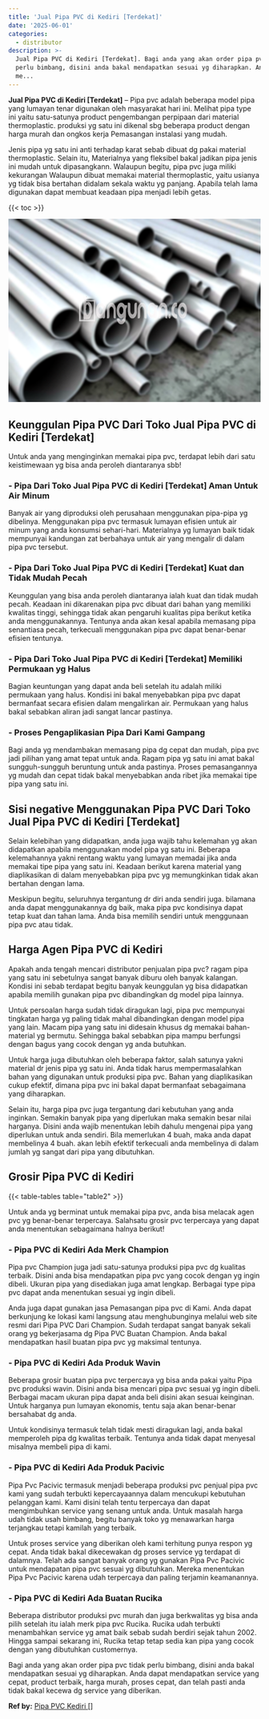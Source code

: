 ```yaml
---
title: 'Jual Pipa PVC di Kediri [Terdekat]'
date: '2025-06-01'
categories:
  - distributor
description: >-
  Jual Pipa PVC di Kediri [Terdekat]. Bagi anda yang akan order pipa pvc tidak
  perlu bimbang, disini anda bakal mendapatkan sesuai yg diharapkan. Anda dapat
  me...
---
```


**Jual Pipa PVC di Kediri \[Terdekat\]** – Pipa pvc adalah beberapa model pipa yang lumayan tenar digunakan oleh masyarakat hari ini. Melihat pipa type ini yaitu satu-satunya product pengembangan perpipaan dari material thermoplastic. produksi yg satu ini dikenal sbg beberapa product dengan harga murah dan ongkos kerja Pemasangan instalasi yang mudah.

Jenis pipa yg satu ini anti terhadap karat sebab dibuat dg pakai material thermoplastic. Selain itu, Materialnya yang fleksibel bakal jadikan pipa jenis ini mudah untuk dipasangkann. Walaupun begitu, pipa pvc juga miliki kekurangan Walaupun dibuat memakai material thermoplastic, yaitu usianya yg tidak bisa bertahan didalam sekala waktu yg panjang. Apabila telah lama digunakan dapat membuat keadaan pipa menjadi lebih getas.

{{< toc >}}

![Jual Pipa PVC di Kediri [Terdekat]](/images/jaul-pipa-pvc-48.png)

## Keunggulan Pipa PVC Dari Toko Jual Pipa PVC di Kediri \[Terdekat\]

Untuk anda yang menginginkan memakai pipa pvc, terdapat lebih dari satu keistimewaan yg bisa anda peroleh diantaranya sbb!

### \- Pipa Dari Toko Jual Pipa PVC di Kediri \[Terdekat\] Aman Untuk Air Minum

Banyak air yang diproduksi oleh perusahaan menggunakan pipa-pipa yg dibelinya. Menggunakan pipa pvc termasuk lumayan efisien untuk air minum yang anda konsumsi sehari-hari. Materialnya yg lumayan baik tidak mempunyai kandungan zat berbahaya untuk air yang mengalir di dalam pipa pvc tersebut.

### \- Pipa Dari Toko Jual Pipa PVC di Kediri \[Terdekat\] Kuat dan Tidak Mudah Pecah

Keunggulan yang bisa anda peroleh diantaranya ialah kuat dan tidak mudah pecah. Keadaan ini dikarenakan pipa pvc dibuat dari bahan yang memiliki kwalitas tinggi, sehingga tidak akan pengaruhi kualitas pipa berikut ketika anda menggunakannya. Tentunya anda akan kesal apabila memasang pipa senantiasa pecah, terkecuali menggunakan pipa pvc dapat benar-benar efisien tentunya.

### \- Pipa Dari Toko Jual Pipa PVC di Kediri \[Terdekat\] Memiliki Permukaan yg Halus

Bagian keuntungan yang dapat anda beli setelah itu adalah miliki permukaan yang halus. Kondisi ini bakal menyebabkan pipa pvc dapat bermanfaat secara efisien dalam mengalirkan air. Permukaan yang halus bakal sebabkan aliran jadi sangat lancar pastinya.

### \- Proses Pengaplikasian Pipa Dari Kami Gampang

Bagi anda yg mendambakan memasang pipa dg cepat dan mudah, pipa pvc jadi pilihan yang amat tepat untuk anda. Ragam pipa yg satu ini amat bakal sungguh-sungguh beruntung untuk anda pastinya. Proses pemasangannya yg mudah dan cepat tidak bakal menyebabkan anda ribet jika memakai tipe pipa yang satu ini.

## Sisi negative Menggunakan Pipa PVC Dari Toko Jual Pipa PVC di Kediri \[Terdekat\]

Selain kelebihan yang didapatkan, anda juga wajib tahu kelemahan yg akan didapatkan apabila menggunakan model pipa yg satu ini. Beberapa kelemahannya yakni rentang waktu yang lumayan memadai jika anda memakai tipe pipa yang satu ini. Keadaan berikut karena material yang diaplikasikan di dalam menyebabkan pipa pvc yg memungkinkan tidak akan bertahan dengan lama.

Meskipun begitu, seluruhnya tergantung dr diri anda sendiri juga. bilamana anda dapat menggunakannya dg baik, maka pipa pvc kondisinya dapat tetap kuat dan tahan lama. Anda bisa memilih sendiri untuk menggunaan pipa pvc atau tidak.

## Harga Agen Pipa PVC di Kediri

Apakah anda tengah mencari distributor penjualan pipa pvc? ragam pipa yang satu ini sebetulnya sangat banyak diburu oleh banyak kalangan. Kondisi ini sebab terdapat begitu banyak keunggulan yg bisa didapatkan apabila memilih gunakan pipa pvc dibandingkan dg model pipa lainnya.

Untuk persoalan harga sudah tidak diragukan lagi, pipa pvc mempunyai tingkatan harga yg paling tidak mahal dibandingkan dengan model pipa yang lain. Macam pipa yang satu ini didesain khusus dg memakai bahan-material yg bermutu. Sehingga bakal sebabkan pipa mampu berfungsi dengan bagus yang cocok dengan yg anda butuhkan.

Untuk harga juga dibutuhkan oleh beberapa faktor, salah satunya yakni material dr jenis pipa yg satu ini. Anda tidak harus mempermasalahkan bahan yang digunakan untuk produksi pipa pvc. Bahan yang diaplikasikan cukup efektif, dimana pipa pvc ini bakal dapat bermanfaat sebagaimana yang diharapkan.

Selain itu, harga pipa pvc juga tergantung dari kebutuhan yang anda inginkan. Semakin banyak pipa yang diperlukan maka semakin besar nilai harganya. Disini anda wajib menentukan lebih dahulu mengenai pipa yang diperlukan untuk anda sendiri. Bila memerlukan 4 buah, maka anda dapat membelinya 4 buah. akan lebih efektif terkecuali anda membelinya di dalam jumlah yg sangat dari pipa yang dibutuhkan.

## Grosir Pipa PVC di Kediri

{{< table-tables table="table2" >}}

Untuk anda yg berminat untuk memakai pipa pvc, anda bisa melacak agen pvc yg benar-benar terpercaya. Salahsatu grosir pvc terpercaya yang dapat anda menentukan sebagaimana halnya berikut!

### \- Pipa PVC di Kediri Ada Merk Champion

Pipa pvc Champion juga jadi satu-satunya produksi pipa pvc dg kualitas terbaik. Disini anda bisa mendapatkan pipa pvc yang cocok dengan yg ingin dibeli. Ukuran pipa yang disediakan juga amat lengkap. Berbagai type pipa pvc dapat anda menentukan sesuai yg ingin dibeli.

Anda juga dapat gunakan jasa Pemasangan pipa pvc di Kami. Anda dapat berkunjung ke lokasi kami langsung atau menghubunginya melalui web site resmi dari Pipa PVC Dari Champion. Sudah terdapat sangat banyak sekali orang yg bekerjasama dg Pipa PVC Buatan Champion. Anda bakal mendapatkan hasil buatan pipa pvc yg maksimal tentunya.

### \- Pipa PVC di Kediri Ada Produk Wavin

Beberapa grosir buatan pipa pvc terpercaya yg bisa anda pakai yaitu Pipa pvc produksi wavin. Disini anda bisa mencari pipa pvc sesuai yg ingin dibeli. Berbagai macam ukuran pipa dapat anda beli disini akan sesuai keinginan. Untuk harganya pun lumayan ekonomis, tentu saja akan benar-benar bersahabat dg anda.

Untuk kondisinya termasuk telah tidak mesti diragukan lagi, anda bakal memperoleh pipa dg kwalitas terbaik. Tentunya anda tidak dapat menyesal misalnya membeli pipa di kami.

### \- Pipa PVC di Kediri Ada Produk Pacivic

Pipa Pvc Pacivic termasuk menjadi beberapa produksi pvc penjual pipa pvc kami yang sudah terbukti kepercayaannya dalam mencukupi kebutuhan pelanggan kami. Kami disini telah tentu terpercaya dan dapat mengimbuhkan service yang senang untuk anda. Untuk masalah harga udah tidak usah bimbang, begitu banyak toko yg menawarkan harga terjangkau tetapi kamilah yang terbaik.

Untuk proses service yang diberikan oleh kami terhitung punya respon yg cepat. Anda tidak bakal dikecewakan dg proses service yg terdapat di dalamnya. Telah ada sangat banyak orang yg gunakan Pipa Pvc Pacivic untuk mendapatan pipa pvc sesuai yg dibutuhkan. Mereka menentukan Pipa Pvc Pacivic karena udah terpercaya dan paling terjamin keamanannya.

### \- Pipa PVC di Kediri Ada Buatan Rucika

Beberapa distributor produksi pvc murah dan juga berkwalitas yg bisa anda pilih setelah itu ialah merk pipa pvc Rucika. Rucika udah terbukti menambahkan service yg amat baik sebab sudah berdiri sejak tahun 2002. Hingga sampai sekarang ini, Rucika tetap tetap sedia kan pipa yang cocok dengan yang dibutuhkan customernya.

Bagi anda yang akan order pipa pvc tidak perlu bimbang, disini anda bakal mendapatkan sesuai yg diharapkan. Anda dapat mendapatkan service yang cepat, product terbaik, harga murah, proses cepat, dan telah pasti anda tidak bakal kecewa dg service yang diberikan.

**Ref by:** [Pipa PVC Kediri []](https://id.wikipedia.org/wiki/Pipa)

